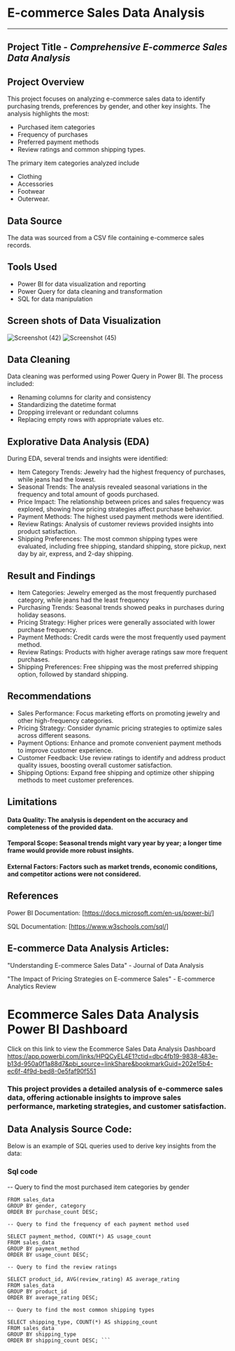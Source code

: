 # E-commerce Sales Data Analysis
---
## Project Title - *Comprehensive E-commerce Sales Data Analysis*
## Project Overview
This project focuses on analyzing e-commerce sales data to identify purchasing trends, preferences by gender, and other key insights. 
The analysis highlights the most: 
- Purchased item categories
- Frequency of purchases
- Preferred payment methods
- Review ratings and common shipping types.

The primary item categories analyzed include
- Clothing
- Accessories
- Footwear
- Outerwear.

## Data Source
The data was sourced from a CSV file containing e-commerce sales records.

## Tools Used
- Power BI for data visualization and reporting
- Power Query for data cleaning and transformation
- SQL for data manipulation

## Screen shots of Data Visualization
![Screenshot (42)](https://github.com/Ezeco/Ecommerce-Sales-Data-Analysis/assets/125317057/8dc41ca2-75d7-42f1-a730-6013d97f4d50)
![Screenshot (45)](https://github.com/Ezeco/Ecommerce-Sales-Data-Analysis/assets/125317057/389c983c-40e5-4de0-80fb-3977524ce0ac)

## Data Cleaning
Data cleaning was performed using Power Query in Power BI. 
The process included:
- Renaming columns for clarity and consistency
- Standardizing the datetime format
- Dropping irrelevant or redundant columns
- Replacing empty rows with appropriate values etc.

## Explorative Data Analysis (EDA)
During EDA, several trends and insights were identified:
- Item Category Trends: Jewelry had the highest frequency of purchases, while jeans had the lowest.
- Seasonal Trends: The analysis revealed seasonal variations in the frequency and total amount of goods purchased.
- Price Impact: The relationship between prices and sales frequency was explored, showing how pricing strategies affect purchase behavior.
- Payment Methods: The highest used payment methods were identified.
- Review Ratings: Analysis of customer reviews provided insights into product satisfaction.
- Shipping Preferences: The most common shipping types were evaluated, including free shipping, standard shipping, store pickup, next day by air, express, and 2-day shipping.

## Result and Findings
- Item Categories: Jewelry emerged as the most frequently purchased category, while jeans had the least frequency
- Purchasing Trends: Seasonal trends showed peaks in purchases during holiday seasons.
- Pricing Strategy: Higher prices were generally associated with lower purchase frequency.
- Payment Methods: Credit cards were the most frequently used payment method.
- Review Ratings: Products with higher average ratings saw more frequent purchases.
- Shipping Preferences: Free shipping was the most preferred shipping option, followed by standard shipping.

## Recommendations
- Sales Performance: Focus marketing efforts on promoting jewelry and other high-frequency categories.
- Pricing Strategy: Consider dynamic pricing strategies to optimize sales across different seasons.
- Payment Options: Enhance and promote convenient payment methods to improve customer experience.
- Customer Feedback: Use review ratings to identify and address product quality issues, boosting overall customer satisfaction.
- Shipping Options: Expand free shipping and optimize other shipping methods to meet customer preferences.

## Limitations
#### Data Quality: The analysis is dependent on the accuracy and completeness of the provided data.
#### Temporal Scope: Seasonal trends might vary year by year; a longer time frame would provide more robust insights.
#### External Factors: Factors such as market trends, economic conditions, and competitor actions were not considered.

## References
Power BI Documentation: [https://docs.microsoft.com/en-us/power-bi/]

SQL Documentation: [https://www.w3schools.com/sql/]

## E-commerce Data Analysis Articles:

"Understanding E-commerce Sales Data" - Journal of Data Analysis

"The Impact of Pricing Strategies on E-commerce Sales" - E-commerce Analytics Review

# Ecommerce Sales Data Analysis Power BI Dashboard
Click on this link to view the Ecommerce Sales Data Analysis Dashboard https://app.powerbi.com/links/HPQCyEL4E1?ctid=dbc4fb19-9838-483e-b13d-950a0f1a88d7&pbi_source=linkShare&bookmarkGuid=202e15b4-ec6f-4f9d-bed8-0e5faf90f551 

### This project provides a detailed analysis of e-commerce sales data, offering actionable insights to improve sales performance, marketing strategies, and customer satisfaction.

## Data Analysis Source Code:
Below is an example of SQL queries used to derive key insights from the data:
### Sql code
-- Query to find the most purchased item categories by gender

``` SELECT gender, category, COUNT(*) AS purchase_count
FROM sales_data
GROUP BY gender, category
ORDER BY purchase_count DESC;

-- Query to find the frequency of each payment method used

SELECT payment_method, COUNT(*) AS usage_count
FROM sales_data
GROUP BY payment_method
ORDER BY usage_count DESC;

-- Query to find the review ratings

SELECT product_id, AVG(review_rating) AS average_rating
FROM sales_data
GROUP BY product_id
ORDER BY average_rating DESC;

-- Query to find the most common shipping types

SELECT shipping_type, COUNT(*) AS shipping_count
FROM sales_data
GROUP BY shipping_type
ORDER BY shipping_count DESC; ```
